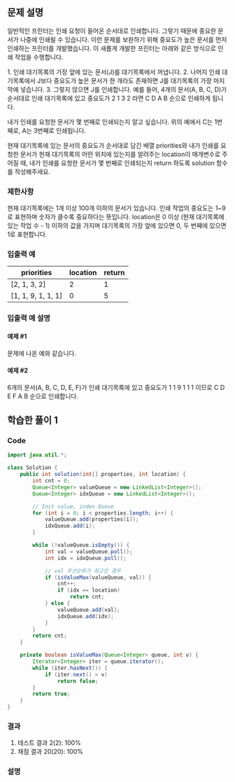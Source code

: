 ## 문제 설명
<p>일반적인 프린터는 인쇄 요청이 들어온 순서대로 인쇄합니다. 
  그렇기 때문에 중요한 문서가 나중에 인쇄될 수 있습니다. 
  이런 문제를 보완하기 위해 중요도가 높은 문서를 먼저 인쇄하는 프린터를 개발했습니다.
  이 새롭게 개발한 프린터는 아래와 같은 방식으로 인쇄 작업을 수행합니다.
</p>

<p>
1. 인쇄 대기목록의 가장 앞에 있는 문서(J)를 대기목록에서 꺼냅니다.
2. 나머지 인쇄 대기목록에서 J보다 중요도가 높은 문서가 한 개라도 존재하면 J를 대기목록의 가장 마지막에 넣습니다.
3. 그렇지 않으면 J를 인쇄합니다.
예를 들어, 4개의 문서(A, B, C, D)가 순서대로 인쇄 대기목록에 있고 중요도가 2 1 3 2 라면 C D A B 순으로 인쇄하게 됩니다.

내가 인쇄를 요청한 문서가 몇 번째로 인쇄되는지 알고 싶습니다. 위의 예에서 C는 1번째로, A는 3번째로 인쇄됩니다.

현재 대기목록에 있는 문서의 중요도가 순서대로 담긴 배열 priorities와 내가 인쇄를 요청한 문서가 현재 대기목록의 어떤 위치에 있는지를 알려주는 location이 매개변수로 주어질 때, 내가 인쇄를 요청한 문서가 몇 번째로 인쇄되는지 return 하도록 solution 함수를 작성해주세요.
</p>

### 제한사항
현재 대기목록에는 1개 이상 100개 이하의 문서가 있습니다.
인쇄 작업의 중요도는 1~9로 표현하며 숫자가 클수록 중요하다는 뜻입니다.
location은 0 이상 (현재 대기목록에 있는 작업 수 - 1) 이하의 값을 가지며 대기목록의 가장 앞에 있으면 0, 두 번째에 있으면 1로 표현합니다.

### 입출력 예
|priorities|location|return|
|--|--|--|
|[2, 1, 3, 2]|2|1|
|[1, 1, 9, 1, 1, 1]|0|5|

### 입출력 예 설명
#### 예제 #1

문제에 나온 예와 같습니다.

#### 예제 #2

6개의 문서(A, B, C, D, E, F)가 인쇄 대기목록에 있고 중요도가 1 1 9 1 1 1 이므로 C D E F A B 순으로 인쇄합니다.

## 학습한 풀이 1

### Code
``` java
import java.util.*;

class Solution {
    public int solution(int[] properties, int location) {
		int cnt = 0;
		Queue<Integer> valueQueue = new LinkedList<Integer>();
		Queue<Integer> idxQueue = new LinkedList<Integer>();

		// Init value, index Queue
		for (int i = 0; i < properties.length; i++) {
			valueQueue.add(properties[i]);
			idxQueue.add(i);
		}

		while (!valueQueue.isEmpty()) {
			int val = valueQueue.poll();
			int idx = idxQueue.poll();

			// val 우선순위가 최고인 경우
			if (isValueMax(valueQueue, val)) {
				cnt++;
				if (idx == location)
					return cnt;
			} else {
				valueQueue.add(val);
				idxQueue.add(idx);
			}
		}
		return cnt;
	}

	private boolean isValueMax(Queue<Integer> queue, int v) {
		Iterator<Integer> iter = queue.iterator();
		while (iter.hasNext()) {
			if (iter.next() > v)
				return false;
		}
		return true;
	}
}
```

### 결과
1. 테스트 결과 2(2): 100%
2. 채점 결과 20(20): 100%

### 설명
<img src=""/>
